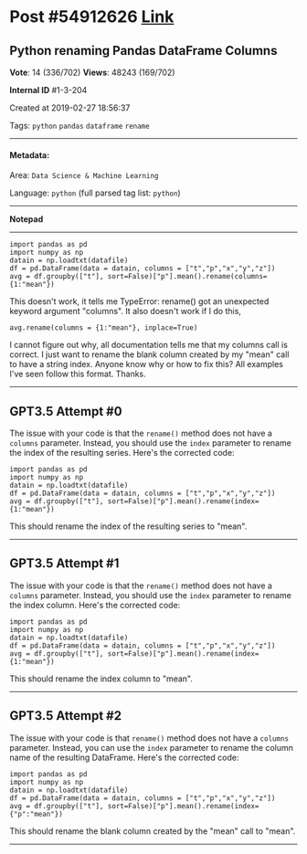 
# Post \#54912626 [Link](https://stackoverflow.com/questions/54912626/)

## Python renaming Pandas DataFrame Columns

**Vote**: 14 (336/702) **Views**: 48243 (169/702) 

**Internal ID** \#1-3-204

Created at 2019-02-27 18:56:37

Tags: `python` `pandas` `dataframe` `rename`

----------

#### Metadata:

Area: `Data Science & Machine Learning`

Language: `python` (full parsed tag list: `python`)

----------

**Notepad**


----------

```
import pandas as pd
import numpy as np
datain = np.loadtxt(datafile)
df = pd.DataFrame(data = datain, columns = ["t","p","x","y","z"])
avg = df.groupby(["t"], sort=False)["p"].mean().rename(columns={1:"mean"})
```


This doesn't work, it tells me TypeError: rename() got an unexpected keyword argument "columns". It also doesn't work if I do this,

```
avg.rename(columns = {1:"mean"}, inplace=True)
```


I cannot figure out why, all documentation tells me that my columns call is correct. I just want to rename the blank column created by my "mean" call to have a string index. Anyone know why or how to fix this? All examples I've seen follow this format. Thanks.


----------
        
## GPT3.5 Attempt \#0

The issue with your code is that the `rename()` method does not have a `columns` parameter. Instead, you should use the `index` parameter to rename the index of the resulting series. Here's the corrected code:

```
import pandas as pd
import numpy as np
datain = np.loadtxt(datafile)
df = pd.DataFrame(data = datain, columns = ["t","p","x","y","z"])
avg = df.groupby(["t"], sort=False)["p"].mean().rename(index={1:"mean"})
```

This should rename the index of the resulting series to "mean".

--------

## GPT3.5 Attempt \#1

The issue with your code is that the `rename()` method does not have a `columns` parameter. Instead, you should use the `index` parameter to rename the index column. Here's the corrected code:

```
import pandas as pd
import numpy as np
datain = np.loadtxt(datafile)
df = pd.DataFrame(data = datain, columns = ["t","p","x","y","z"])
avg = df.groupby(["t"], sort=False)["p"].mean().rename(index={1:"mean"})
```

This should rename the index column to "mean".

--------

## GPT3.5 Attempt \#2

The issue with your code is that `rename()` method does not have a `columns` parameter. Instead, you can use the `index` parameter to rename the column name of the resulting DataFrame. Here's the corrected code:

```
import pandas as pd
import numpy as np
datain = np.loadtxt(datafile)
df = pd.DataFrame(data = datain, columns = ["t","p","x","y","z"])
avg = df.groupby(["t"], sort=False)["p"].mean().rename(index={"p":"mean"})
```

This should rename the blank column created by the "mean" call to "mean".

--------
